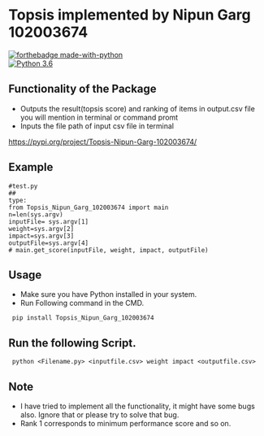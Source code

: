 # Topsis implemented by Nipun Garg 102003674

[![forthebadge made-with-python](http://ForTheBadge.com/images/badges/made-with-python.svg)](https://www.python.org/)  
[![Python 3.6](https://img.shields.io/badge/python-3.6-blue.svg)](https://www.python.org/downloads/release/python-360/)

## Functionality of the Package

- Outputs the result(topsis score) and ranking of items in output.csv file you will mention in terminal or command promt
- Inputs the file path of input csv file in terminal

https://pypi.org/project/Topsis-Nipun-Garg-102003674/

## Example

```
#test.py
##
type:
from Topsis_Nipun_Garg_102003674 import main
n=len(sys.argv)
inputFile= sys.argv[1]
weight=sys.argv[2]
impact=sys.argv[3]
outputFile=sys.argv[4]
# main.get_score(inputFile, weight, impact, outputFile)
```

## Usage

- Make sure you have Python installed in your system.
- Run Following command in the CMD.

```
 pip install Topsis_Nipun_Garg_102003674
```

## Run the following Script.

```
 python <Filename.py> <inputfile.csv> weight impact <outputfile.csv>
```

## Note

- I have tried to implement all the functionality, it might have some bugs also. Ignore that or please try to solve that bug.
- Rank 1 corresponds to minimum performance score and so on.

